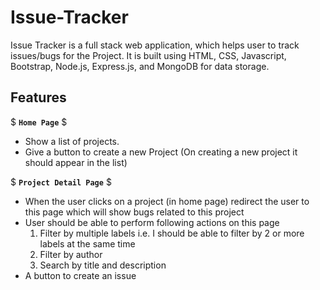 # Issue-Tracker
Issue Tracker is a full stack web application, which helps user to track issues/bugs for the Project.
It is built using HTML, CSS, Javascript, Bootstrap, Node.js, Express.js, and MongoDB for data storage.

## Features
$ **`Home Page`** $
  - Show a list of projects.
  - Give a button to create a new Project (On creating a new project it should appear in the list)

$ **`Project Detail Page`** $
  - When the user clicks on a project (in home page) redirect the user to this page which will show bugs related to this project
  - User should be able to perform following actions on this page
    <br>
    1. Filter by multiple labels i.e. I should be able to filter by 2 or more labels at the same time<br>
    2. Filter by author<br>
    3. Search by title and description
  - A button to create an issue

